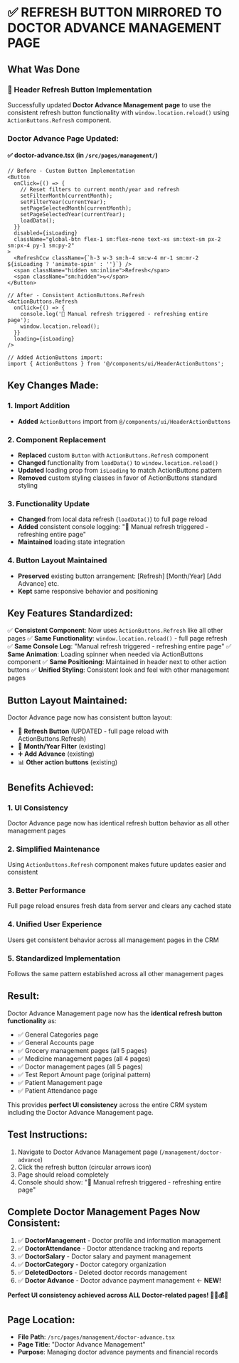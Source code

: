 # ✅ REFRESH BUTTON MIRRORED TO DOCTOR ADVANCE MANAGEMENT PAGE

## What Was Done

### 🔄 Header Refresh Button Implementation
Successfully updated **Doctor Advance Management page** to use the consistent refresh button functionality with `window.location.reload()` using `ActionButtons.Refresh` component.

### Doctor Advance Page Updated:

#### ✅ **doctor-advance.tsx** (in `/src/pages/management/`)
```tsx
// Before - Custom Button Implementation
<Button 
  onClick={() => {
    // Reset filters to current month/year and refresh
    setFilterMonth(currentMonth);
    setFilterYear(currentYear);
    setPageSelectedMonth(currentMonth);
    setPageSelectedYear(currentYear);
    loadData();
  }}
  disabled={isLoading}
  className="global-btn flex-1 sm:flex-none text-xs sm:text-sm px-2 sm:px-4 py-1 sm:py-2"
>
  <RefreshCcw className={`h-3 w-3 sm:h-4 sm:w-4 mr-1 sm:mr-2 ${isLoading ? 'animate-spin' : ''}`} />
  <span className="hidden sm:inline">Refresh</span>
  <span className="sm:hidden">↻</span>
</Button>

// After - Consistent ActionButtons.Refresh
<ActionButtons.Refresh
  onClick={() => {
    console.log('🔄 Manual refresh triggered - refreshing entire page');
    window.location.reload();
  }}
  loading={isLoading}
/>

// Added ActionButtons import:
import { ActionButtons } from '@/components/ui/HeaderActionButtons';
```

## Key Changes Made:

### 1. **Import Addition**
- **Added** `ActionButtons` import from `@/components/ui/HeaderActionButtons`

### 2. **Component Replacement**
- **Replaced** custom `Button` with `ActionButtons.Refresh` component
- **Changed** functionality from `loadData()` to `window.location.reload()`
- **Updated** loading prop from `isLoading` to match ActionButtons pattern
- **Removed** custom styling classes in favor of ActionButtons standard styling

### 3. **Functionality Update**
- **Changed** from local data refresh (`loadData()`) to full page reload
- **Added** consistent console logging: "🔄 Manual refresh triggered - refreshing entire page"
- **Maintained** loading state integration

### 4. **Button Layout Maintained**
- **Preserved** existing button arrangement: [Refresh] [Month/Year] [Add Advance] etc.
- **Kept** same responsive behavior and positioning

## Key Features Standardized:

✅ **Consistent Component**: Now uses `ActionButtons.Refresh` like all other pages
✅ **Same Functionality**: `window.location.reload()` - full page refresh  
✅ **Same Console Log**: "Manual refresh triggered - refreshing entire page"
✅ **Same Animation**: Loading spinner when needed via ActionButtons component
✅ **Same Positioning**: Maintained in header next to other action buttons
✅ **Unified Styling**: Consistent look and feel with other management pages

## Button Layout Maintained:
Doctor Advance page now has consistent button layout:
- 🔄 **Refresh Button** (UPDATED - full page reload with ActionButtons.Refresh)
- 📅 **Month/Year Filter** (existing)
- ➕ **Add Advance** (existing)
- 📊 **Other action buttons** (existing)

## Benefits Achieved:

### 1. **UI Consistency**
Doctor Advance page now has identical refresh button behavior as all other management pages

### 2. **Simplified Maintenance**
Using `ActionButtons.Refresh` component makes future updates easier and consistent

### 3. **Better Performance**
Full page reload ensures fresh data from server and clears any cached state

### 4. **Unified User Experience**
Users get consistent behavior across all management pages in the CRM

### 5. **Standardized Implementation**
Follows the same pattern established across all other management pages

## Result:
Doctor Advance Management page now has the **identical refresh button functionality** as:
- ✅ General Categories page
- ✅ General Accounts page
- ✅ Grocery management pages (all 5 pages)
- ✅ Medicine management pages (all 4 pages)
- ✅ Doctor management pages (all 5 pages)
- ✅ Test Report Amount page (original pattern)
- ✅ Patient Management page
- ✅ Patient Attendance page

This provides **perfect UI consistency** across the entire CRM system including the Doctor Advance Management page.

## Test Instructions:
1. Navigate to Doctor Advance Management page (`/management/doctor-advance`)
2. Click the refresh button (circular arrows icon)
3. Page should reload completely
4. Console should show: "🔄 Manual refresh triggered - refreshing entire page"

## Complete Doctor Management Pages Now Consistent:
1. ✅ **DoctorManagement** - Doctor profile and information management
2. ✅ **DoctorAttendance** - Doctor attendance tracking and reports
3. ✅ **DoctorSalary** - Doctor salary and payment management
4. ✅ **DoctorCategory** - Doctor category organization
5. ✅ **DeletedDoctors** - Deleted doctor records management
6. ✅ **Doctor Advance** - Doctor advance payment management ← **NEW!**

**Perfect UI consistency achieved across ALL Doctor-related pages! 👨‍⚕️💰🎉**

## Page Location:
- **File Path**: `/src/pages/management/doctor-advance.tsx`
- **Page Title**: "Doctor Advance Management"
- **Purpose**: Managing doctor advance payments and financial records
